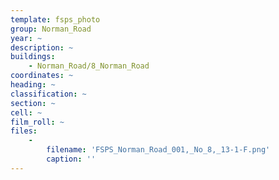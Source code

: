 ```yaml
---
template: fsps_photo
group: Norman_Road
year: ~
description: ~
buildings:
    - Norman_Road/8_Norman_Road
coordinates: ~
heading: ~
classification: ~
section: ~
cell: ~
film_roll: ~
files:
    -
        filename: 'FSPS_Norman_Road_001,_No_8,_13-1-F.png'
        caption: ''
---
```

